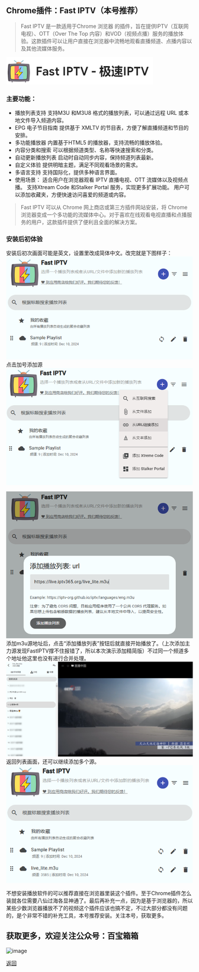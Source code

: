 
## Chrome插件：Fast IPTV（本号推荐）

> Fast IPTV 是一款适用于Chrome 浏览器 的插件，旨在提供IPTV（互联网电视）、OTT（Over The Top 内容）和VOD（视频点播）服务的播放体验。这款插件可以让用户直接在浏览器中流畅地观看直播频道、点播内容以及其他流媒体服务。

![image](../assets/img/002_FastIPTV/FastIPTV0.png)

### 主要功能：
*   播放列表支持
支持M3U 和M3U8 格式的播放列表，可以通过远程 URL 或本地文件导入频道内容。
*   EPG 电子节目指南
提供基于 XMLTV 的节目表，方便了解直播频道和节目的安排。
*   多功能播放器
内置基于HTML5 的播放器，支持流畅的播放体验。
*   内容分类和搜索
可以根据频道类型、名称等快速搜索和分类。
*   自动更新播放列表
启动时自动同步内容，保持频道列表最新。
*   自定义体验
提供明暗主题，满足不同观看场景的需求。
*   多语言支持
支持国际化，提供多种语言界面。
*   使用场景：
适合用户在浏览器观看 IPTV 直播电视、OTT 流媒体以及视频点播。
支持Xtream Code 和Stalker Portal 服务，实现更多扩展功能。
用户可以添加收藏夹，方便快速访问喜爱的频道或内容。

> Fast IPTV 可以从 Chrome 网上商店或第三方插件网站安装，将 Chrome 浏览器变成一个多功能的流媒体中心。对于喜欢在线观看电视直播和点播服务的用户，这款插件提供了便利且全面的解决方案。

### 安装后初体验
安装后初次画面可能是英文，设置里改成简体中文。改完就是下图样子：
![image](../assets/img/002_FastIPTV/FastIPTV1.png)
点击加号添加源
![image](../assets/img/002_FastIPTV/FastIPTV2.png)

![image](../assets/img/002_FastIPTV/FastIPTV3.png)
添加m3u源地址后，点击“添加播放列表”按钮后就直接开始播放了。（上次添加主力源发现FastIPTV撑不住报错了，所以本次演示添加精简版）不过同一个频道多个地址他这里也没有进行合并处理。
![image](../assets/img/002_FastIPTV/FastIPTV4.png)
返回列表画面，还可以继续添加多个源。
![image](../assets/img/002_FastIPTV/FastIPTV5.png)

不想安装播放软件的可以推荐直接在浏览器里装这个插件。至于Chrome插件怎么装就各位需要八仙过海各显神通了。最后再补充一点，因为是基于浏览器的，所以某些少数浏览器播放不了的视频这个插件应该也搞不定，不过大部分都没有问题的，是个非常不错的补充工具，本号推荐安装。关注本号，获取更多。

## 获取更多，欢迎关注公众号：百宝箱箱
![image](../assets/GongZhongHao.png)

[返回](..)
